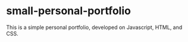 # small-personal-portfolio
This is a simple personal portfolio, developed on Javascript, HTML, and CSS.
